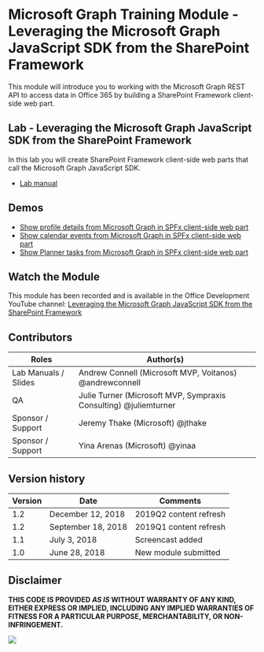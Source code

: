 # Microsoft Graph Training Module - Leveraging the Microsoft Graph JavaScript SDK from the SharePoint Framework

This module will introduce you to working with the Microsoft Graph REST API to access data in Office 365 by building a SharePoint Framework client-side web part.

## Lab - Leveraging the Microsoft Graph JavaScript SDK from the SharePoint Framework

In this lab you will create SharePoint Framework client-side web parts that call the Microsoft Graph JavaScript SDK.

* [Lab manual](./Lab.md)

## Demos

* [Show profile details from Microsoft Graph in SPFx client-side web part](./Demos/01-personal-info)
* [Show calendar events from Microsoft Graph in SPFx client-side web part](./Demos/02-events)
* [Show Planner tasks from Microsoft Graph in SPFx client-side web part](./Demos/03-tasks)

## Watch the Module

This module has been recorded and is available in the Office Development YouTube channel: [Leveraging the Microsoft Graph JavaScript SDK from the SharePoint Framework](https://www.youtube.com/watch?v=U1JrBwP3vc8)

## Contributors

|        Roles         |                            Author(s)                             |
| -------------------- | ---------------------------------------------------------------- |
| Lab Manuals / Slides | Andrew Connell (Microsoft MVP, Voitanos) @andrewconnell          |
| QA                   | Julie Turner (Microsoft MVP, Sympraxis Consulting) @juliemturner |
| Sponsor / Support    | Jeremy Thake (Microsoft) @jthake                                 |
| Sponsor / Support    | Yina Arenas (Microsoft) @yinaa                                   |

## Version history

| Version |        Date        |        Comments        |
| ------- | ------------------ | ---------------------- |
| 1.2     | December 12, 2018  | 2019Q2 content refresh |
| 1.2     | September 18, 2018 | 2019Q1 content refresh |
| 1.1     | July 3, 2018       | Screencast added       |
| 1.0     | June 28, 2018      | New module submitted   |

## Disclaimer

**THIS CODE IS PROVIDED *AS IS* WITHOUT WARRANTY OF ANY KIND, EITHER EXPRESS OR IMPLIED, INCLUDING ANY IMPLIED WARRANTIES OF FITNESS FOR A PARTICULAR PURPOSE, MERCHANTABILITY, OR NON-INFRINGEMENT.**

<img src="https://telemetry.sharepointpnp.com/msgraph-training-spfx" />